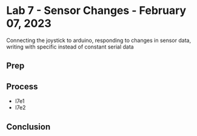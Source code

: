 # Lab 7 - Sensor Changes - February 07, 2023

Connecting the joystick to arduino, responding to changes in sensor data, writing with specific instead of constant serial data

## Prep

## Process

* l7e1
* l7e2

## Conclusion
